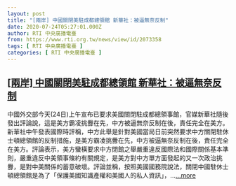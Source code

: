 ```yaml
---
layout: post
title: "[兩岸] 中國關閉美駐成都總領館 新華社：被逼無奈反制"
date: 2020-07-24T05:27:01.000Z
author: RTI 中央廣播電臺
from: https://www.rti.org.tw/news/view/id/2073358
tags: [ RTI 中央廣播電臺 ]
categories: [ RTI 中央廣播電臺 ]
---
```

<!--1595568421000-->
[[兩岸] 中國關閉美駐成都總領館 新華社：被逼無奈反制](https://www.rti.org.tw/news/view/id/2073358)
------

<div>
中國外交部今天(24日)上午宣布已要求美國關閉駐成都總領事館，官媒新華社隨後發出評論說，這是美方霸凌挑釁在先，中方被逼無奈反制在後，責任完全在美方。新華社中午發表國際時評稱，中方此舉是針對美國當局日前突然要求中方關閉駐休士頓總領館的反制措施，是美方霸凌挑釁在先，中方被逼無奈反制在後，責任完全在美方。評論表示，美方蠻橫要求中方閉館之舉嚴重違反國際法和國際關係基本準則，嚴重違反中美領事條約有關規定，是美方對中方單方面發起的又一次政治挑釁，是對中美關係的蓄意破壞。評論並稱，按照美國國務院說法，關閉中國駐休士頓總領館是為了「保護美國知識產權和美國人的私人資訊」，...<a target="_blank" href="https://www.rti.org.tw/news/view/id/2073358">...more</a>
</div>

